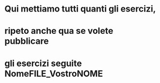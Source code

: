 #  Qui mettiamo tutti quanti gli esercizi, 
#  ripeto anche qua se volete pubblicare 

# gli esercizi seguite NomeFILE_VostroNOME
